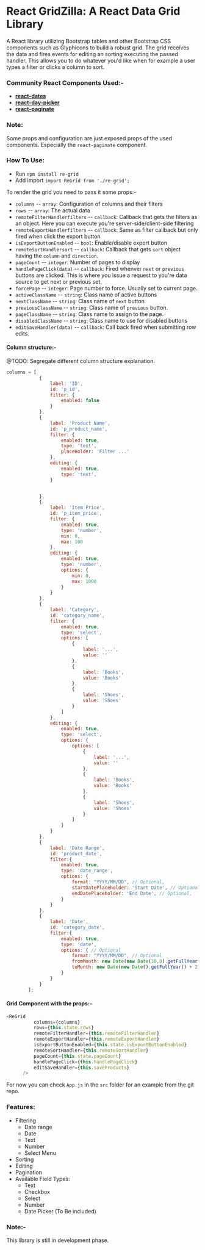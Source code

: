 # React GridZilla:  A React Data Grid Library

A React library utilizing Bootstrap tables and other Bootstrap CSS
components such as Glyphicons to build a robust grid. The grid 
receives the data and fires events for editing an sorting executing
the passed handler. This allows you to do whatever you'd like
when for example a user types a filter or clicks a column to sort.

### Community React Components Used:-
- [**react-dates**](https://github.com/airbnb/react-dates)
- [**react-day-picker**](https://github.com/gpbl/react-day-picker)
- [**react-paginate**](https://github.com/AdeleD/react-paginate)

### Note: 
Some props and configuration are just exposed props of the used components. Especially the `react-paginate` component.

### How To Use: 

- Run `npm install re-grid`
- Add import `import ReGrid from './re-grid';`

To render the grid you need to pass it some props:-
- `columns` -- `array`: Configuration of columns and their filters
- `rows` -- `array`: The actual data
- `remoteFilterHandlerfilters` -- `callback`: Callback that gets the filters as an object. Here you can execute you're server-side/client-side filtering
- `remoteExportHandlerfilters` -- `callback`: Same as filter callback but only fired when click the export button
- `isExportButtonEnabled` -- `bool`: Enable/disable export button
- `remoteSortHandlersort` -- `callback`: Callback that gets `sort` object having the `column` and `direction`.
- `pageCount` -- `integer`: Number of pages to display
- `handlePageClick(data)` -- `callback`: Fired whenver `next` or `previous` buttons are clicked. This is where you issue a request to you're data source to get next or previous set.
- `forcePage` -- `integer`: Page number to force. Usually set to current page.
- `activeClassName` -- `string`: Class name of active buttons
- `nextClassName` -- `string`: Class name of `next` button.
- `previousClassName` -- `string`: Class name of `previous` button.
- `pageClassName` -- `string`: Class name to assign to the page.
- `disabledClassName` -- `string`: Class name to use for disabled buttons
- `editSaveHandler(data)` -- `callback`: Call back fired when submitting row edits.

#### Column structure:-
@TODO: Segregate different column structure explanation.

```javascript
columns = [
            {
                label: 'ID',
                id: 'p_id',
                filter: {
                    enabled: false
                }
            },
            {
                label: 'Product Name',
                id: 'p_product_name',
                filter: {
                    enabled: true,
                    type: 'text',
                    placeHolder: 'Filter ...'
                },
                editing: {
                    enabled: true,
                    type: 'text',
                }


            },
            {
                label: 'Item Price',
                id: 'p_item_price',
                filter: {
                    enabled: true,
                    type: 'number',
                    min: 0,
                    max: 100
                },
                editing: {
                    enabled: true,
                    type: 'number',
                    options: {
                        min: 0,
                        max: 1000
                    }
                }
            },
            {
                label: 'Category',
                id: 'category_name',
                filter: {
                    enabled: true,
                    type: 'select',
                    options: [
                        {
                            label: '...',
                            value: ''
                        },
                        {
                            label: 'Books',
                            value: 'Books'
                        },
                        {
                            label: 'Shoes',
                            value: 'Shoes'
                        }
                    ]
                },
                editing: {
                    enabled: true,
                    type: 'select',
                    options: {
                        options: [
                            {
                                label: '...',
                                value: ''
                            },
                            {
                                label: 'Books',
                                value: 'Books'
                            },
                            {
                                label: 'Shoes',
                                value: 'Shoes'
                            }
                        ]
                    }
                }
            },
            {
                label: 'Date Range',
                id: 'product_date',
                filter:{
                    enabled: true,
                    type: 'date_range',
                    options: {
                        format: "YYYY/MM/DD", // Optional,
                        startDatePlaceholder: 'Start Date', // Optional,
                        endDatePlaceholder: 'End Date', // Optional,
                    }
                }
            },
            {
                label: 'Date',
                id: 'category_date',
                filter:{
                    enabled: true,
                    type: 'date',
                    options: { // Optional
                        format: "YYYY/MM/DD", // Optional
                        fromMonth: new Date(new Date(30,0).getFullYear(), 0), // Optional
                        toMonth: new Date(new Date().getFullYear() + 2, 11) // Optional
                    }
                }
            }
        ];
```
#### Grid Component with the props:-
```javascript
<ReGrid
          columns={columns}
          rows={this.state.rows}
          remoteFilterHandler={this.remoteFilterHandler}
          remoteExportHandler={this.remoteExportHandler}
          isExportButtonEnabled={this.state.isExportButtonEnabled}
          remoteSortHandler={this.remoteSortHandler}
          pageCount={this.state.pageCount}
          handlePageClick={this.handlePageClick}
          editSaveHandler={this.saveProducts}
      />
``` 

For now you can check `App.js` in the `src` folder for an example
from the git repo.

### Features:
* Filtering
    - Date range
    - Date
    - Text
    - Number
    - Select Menu
* Sorting
* Editing
* Pagination
* Available Field Types:
    - Text
    - Checkbox
    - Select
    - Number
    - Date Picker (To Be included)
    
### Note:-
This library is still in development phase.